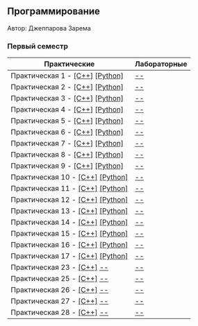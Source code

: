 ## Программирование

Автор: Джеппарова Зарема

### Первый семестр

| Практические | Лабораторные |
| ------------ | ------------ |
| Практическая 1 - [[C++]](./practice/01/c++/) [[Python]](./practice/01/python/) | [--]() |
| Практическая 2 - [[C++]](./practice/02/c++/) [[Python]](./practice/02/python/) | [--]() |
| Практическая 3 - [[C++]](./practice/03/c++/) [[Python]](./practice/03/python/) | [--]() |
| Практическая 4 - [[C++]](./practice/04/c++/) [[Python]](./practice/04/python/) | [--]() |
| Практическая 5 - [[C++]](./practice/05/c++/) [[Python]](./practice/05/python/) | [--]() |
| Практическая 6 - [[C++]](./practice/06/c++/) [[Python]](./practice/06/python/) | [--]() |
| Практическая 7 - [[C++]](./practice/07/c++/) [[Python]](./practice/07/python/) | [--]() |
| Практическая 8 - [[C++]](./practice/08/c++/) [[Python]](./practice/08/python/) | [--]() |
| Практическая 9 - [[C++]](./practice/09/c++/) [[Python]](./practice/09/python/) | [--]() |
| Практическая 10 - [[C++]](./practice/10/c++/) [[Python]](./practice/10/python/) | [--]() |
| Практическая 11 - [[C++]](./practice/11/c++/) [[Python]](./practice/11/python/) | [--]() |
| Практическая 12 - [[C++]](./practice/12/c++/) [[Python]](./practice/12/python/) | [--]() |
| Практическая 13 - [[C++]](./practice/13/c++/) [[Python]](./practice/13/python/) | [--]() |
| Практическая 14 - [[C++]](./practice/14/c++/) [[Python]](./practice/14/python/) | [--]() |
| Практическая 15 - [[C++]](./practice/15/c++/) [[Python]](./practice/15/python/) | [--]() |
| Практическая 16 - [[C++]](./practice/16/c++/) [[Python]](./practice/16/python/) | [--]() |
| Практическая 17 - [[C++]](./practice/17/c++/) [[Python]](./practice/17/python/) | [--]() |
| Практическая 23 - [[C++]](./practice/23/c++/) [--]() | [--]() |
| Практическая 25 - [[C++]](./practice/25/c++/) [--]() | [--]() |
| Практическая 26 - [[C++]](./practice/26/c++/) [--]() | [--]() |
| Практическая 27 - [[C++]](./practice/27/c++/) [--]() | [--]() |
| Практическая 28 - [[C++]](./practice/28/c++/) [--]() | [--]() |